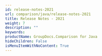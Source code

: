 ```yaml
---
id: release-notes-2021
url: comparison/java/release-notes-2021
title: Release Notes - 2021
weight: 7
description: ""
keywords:
productName: GroupDocs.Comparison for Java
hideChildren: False
isMenuItemWithNoContent: True
---
```

